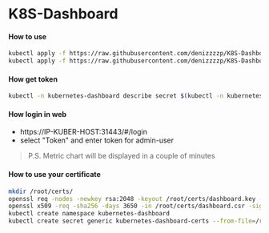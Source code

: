 # K8S-Dashboard

#### How to use
```sh
kubectl apply -f https://raw.githubusercontent.com/denizzzzp/K8S-Dashboard/master/dashboard-2.0.0-rc2.yml
kubectl apply -f https://raw.githubusercontent.com/denizzzzp/K8S-Dashboard/master/metrics-server.yml
```

#### How get token
```sh
kubectl -n kubernetes-dashboard describe secret $(kubectl -n kubernetes-dashboard get secret | grep admin-user | awk '{print $1}')
```

#### How login in web

  - https://IP-KUBER-HOST:31443/#/login
  - select "Token" and enter token for admin-user

> P.S. Metric chart will be displayed in a couple of minutes


#### How to use your certificate
```sh
mkdir /root/certs/
openssl req -nodes -newkey rsa:2048 -keyout /root/certs/dashboard.key -out /root/certs/dashboard.csr -subj "/C=/ST=/L=/O=/OU=/CN=kuber.dashboard"
openssl x509 -req -sha256 -days 3650 -in /root/certs/dashboard.csr -signkey /root/certs/dashboard.key -out /root/certs/dashboard.crt
kubectl create namespace kubernetes-dashboard
kubectl create secret generic kubernetes-dashboard-certs --from-file=/root/certs -n kubernetes-dashboard
```